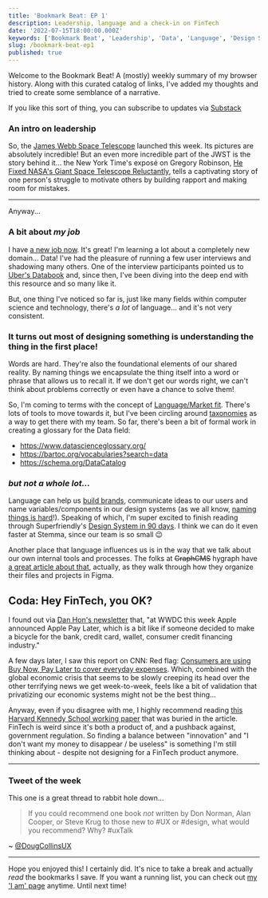 ```yaml
---
title: 'Bookmark Beat: EP 1'
description: Leadership, language and a check-in on FinTech
date: '2022-07-15T18:00:00.000Z'
keywords: ['Bookmark Beat', 'Leadership', 'Data', 'Language', 'Design System', 'FinTech']
slug: /bookmark-beat-ep1
published: true
---
```


Welcome to the Bookmark Beat! A (mostly) weekly summary of my browser history. Along with this curated catalog of links, I've added my thoughts and tried to create some semblance of a narrative.

If you like this sort of thing, you can subscribe to updates via [Substack](https://bookmarkbeat.substack.com/?showWelcome=true)

### An intro on leadership

So, the [James Webb Space Telescope](https://www.nasa.gov/mission_pages/webb/main/index.html) launched this week. Its pictures are absolutely incredible! But an even more incredible part of the JWST is the story behind it... the New York Time's exposé on Gregory Robinson, [He Fixed NASA\'s Giant Space Telescope Reluctantly](https://www.nytimes.com/2022/07/11/science/greg-robinson-webb-telescope-nasa.html), tells a captivating story of one person's struggle to motivate others by building rapport and making room for mistakes.

---

Anyway...

### A bit about *my job*

I have [a new job now](https://www.linkedin.com/posts/dreamindani_startups-design-announcement-activity-6942183390968238080-osJL?utm_source=share&utm_medium=member_desktop). It's great! I'm learning a lot about a completely new domain... Data! I've had the pleasure of running a few user interviews and shadowing many others. One of the interview participants pointed us to [Uber\'s Databook](https://eng.uber.com/databook/) and, since then, I've been diving into the deep end with this resource and so many like it.

But, one thing I've noticed so far is, just like many fields within computer science and technology, there's *a lot* of language... and it's not very consistent.

###  It turns out most of designing something is understanding the thing in the first place!

Words are hard. They're also the foundational elements of our shared reality. By naming things we encapsulate the thing itself into a word or phrase that allows us to recall it. If we don't get our words right, we can't think about problems correctly or even have a chance to solve them!

So, I'm coming to terms with the concept of [Language/Market fit](https://review.firstround.com/finding-language-market-fit-how-to-make-customers-feel-like-youve-read-their-minds). There's lots of tools to move towards it, but I've been circling around [taxonomies](https://www.nngroup.com/articles/taxonomy-101/) as a way to get there with my team. So far, there's been a bit of formal work in creating a glossary for the Data field:
- https://www.datascienceglossary.org/
- https://bartoc.org/vocabularies?search=data 
- https://schema.org/DataCatalog 

### *but not a whole lot...*

Language can help us [build brands](https://www.soraunion.com/article/how-we-crafted-the-sora-brand), communicate ideas to our users and name variables/components in our design systems (as we all know, [naming things is hard](https://modulesunraveled.wistia.com/medias/24vgzflp9i)!). Speaking of which, I'm super excited to finish reading through Superfriendly's [Design System in 90 days](https://superfriendly.com/design-systems/books/design-system-90-days/). I think we can do it even faster at Stemma, since our team is so small 😉

Another place that language influences us is in the way that we talk about our own internal tools and processes. The folks at ~~GraphCMS~~ hygraph have [a great article about that](https://hygraph.com/blog/how-we-organize-our-files-and-projects-in-figma), actually, as they walk through how they organize their files and projects in Figma.

## Coda: Hey FinTech, you OK?

I found out via [Dan Hon\'s newsletter](https://newsletter.danhon.com/archive/s12e17-for-the-mind/) that, "at WWDC this week Apple announced Apple Pay Later, which is a bit like if someone decided to make a bicycle for the bank, credit card, wallet, consumer credit financing industry."

A few days later, I saw this report on CNN: Red flag: [Consumers are using Buy Now, Pay Later to cover everyday expenses](https://www.cnn.com/2022/07/06/economy/buy-now-pay-later-bnpl-inflation-data/index.html). Which, combined with the global economic crisis that seems to be slowly creeping its head over the other terrifying news we get week-to-week, feels like a bit of validation that privatizing our economic systems might not be the best thing...

Anyway, even if you disagree with me, I highly recommend reading [this Harvard Kennedy School working paper](https://www.hks.harvard.edu/centers/mrcbg/publications/awp/awp182) that was buried in the article. FinTech is weird since it's both a product of, and a pushback against, government regulation. So finding a balance between "innovation" and "I don't want my money to disappear / be useless" is something I'm still thinking about - despite not designing for a FinTech product anymore.

---

### Tweet of the week

This one is a great thread to rabbit hole down…

> If you could recommend one book *not* written by Don Norman, Alan Cooper, or Steve Krug to those new to #UX or #design, what would you recommend?  Why?  #uxTalk

~ [@DougCollinsUX](https://twitter.com/DougCollinsUX/status/1537468618056683520?t=kPTwy4nCjEVeEv3tt67B7A&s=09)

---

Hope you enjoyed this! I certainly did. It's nice to take a break and actually *read* the bookmarks I save. If you want a running list, you can check out [my \'I am\' page](https://desandoval.net/iam/) anytime. Until next time!